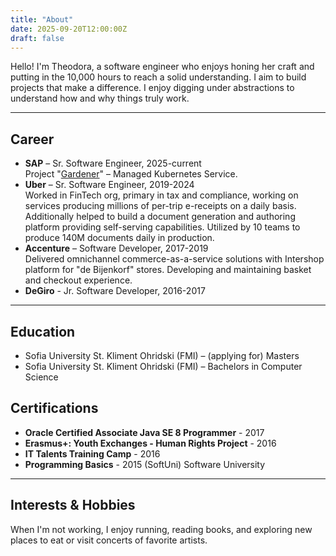 ```yaml
---
title: "About"
date: 2025-09-20T12:00:00Z
draft: false
---
```


Hello! I'm Theodora, a software engineer who enjoys honing her craft and putting in the 10,000 hours to reach a solid understanding. I aim to build projects that make a difference. I enjoy digging under abstractions to understand how and why things truly work.

---

## Career

- **SAP** – Sr. Software Engineer, 2025-current  
  Project "[Gardener](https://gardener.cloud/)" – Managed Kubernetes Service.
- **Uber** – Sr. Software Engineer, 2019-2024  
  Worked in FinTech org, primary in tax and compliance, working on services producing millions of per-trip e-receipts on a daily basis. Additionally helped to build a document generation and authoring platform providing self-serving capabilities. Utilized by 10 teams to produce 140M documents daily in production.
- **Accenture** – Software Developer, 2017-2019  
  Delivered omnichannel commerce-as-a-service solutions with Intershop platform for "de Bijenkorf" stores. Developing and maintaining basket and checkout experience.
- **DeGiro** - Jr. Software Developer, 2016-2017

---

## Education

- Sofia University St. Kliment Ohridski (FMI) – (applying for) Masters
- Sofia University St. Kliment Ohridski (FMI) – Bachelors in Computer Science

## Certifications

- **Oracle Certified Associate Java SE 8 Programmer** - 2017
- **Erasmus+: Youth Exchanges - Human Rights Project** - 2016
- **IT Talents Training Camp** - 2016
- **Programming Basics** - 2015
  (SoftUni) Software University

---

## Interests & Hobbies

When I'm not working, I enjoy running, reading books, and exploring new places to eat or visit concerts of favorite artists.
